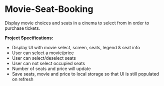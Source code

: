 # Movie-Seat-Booking

Display movie choices and seats in a cinema to select from in order to purchase tickets.

**Project Specifications:**

- Display UI with movie select, screen, seats, legend & seat info
- User can select a movie/price
- User can select/deselect seats
- User can not select occupied seats
- Number of seats and price will update
- Save seats, movie and price to local storage so that UI is still populated on refresh
